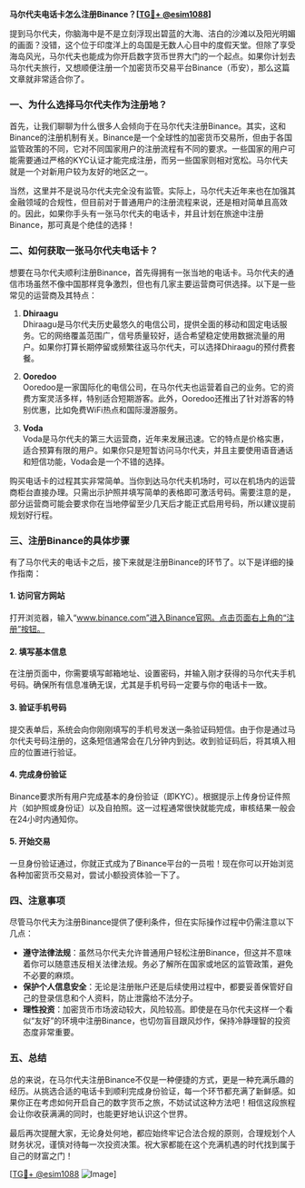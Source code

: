 **马尔代夫电话卡怎么注册Binance？[[TG💪+ @esim1088](https://t.me/s/esim1088)]**

提到马尔代夫，你脑海中是不是立刻浮现出碧蓝的大海、洁白的沙滩以及阳光明媚的画面？没错，这个位于印度洋上的岛国是无数人心目中的度假天堂。但除了享受海岛风光，马尔代夫也能成为你开启数字货币世界大门的一个起点。如果你计划去马尔代夫旅行，又想顺便注册一个加密货币交易平台Binance（币安），那么这篇文章就非常适合你了。

### 一、为什么选择马尔代夫作为注册地？

首先，让我们聊聊为什么很多人会倾向于在马尔代夫注册Binance。其实，这和Binance的注册机制有关。Binance是一个全球性的加密货币交易所，但由于各国监管政策的不同，它对不同国家用户的注册流程有不同的要求。一些国家的用户可能需要通过严格的KYC认证才能完成注册，而另一些国家则相对宽松。马尔代夫就是一个对新用户较为友好的地区之一。

当然，这里并不是说马尔代夫完全没有监管。实际上，马尔代夫近年来也在加强其金融领域的合规性，但目前对于普通用户的注册流程来说，还是相对简单且高效的。因此，如果你手头有一张马尔代夫的电话卡，并且计划在旅途中注册Binance，那可真是个绝佳的选择！

### 二、如何获取一张马尔代夫电话卡？

想要在马尔代夫顺利注册Binance，首先得拥有一张当地的电话卡。马尔代夫的通信市场虽然不像中国那样竞争激烈，但也有几家主要运营商可供选择。以下是一些常见的运营商及其特点：

1. **Dhiraagu**  
   Dhiraagu是马尔代夫历史最悠久的电信公司，提供全面的移动和固定电话服务。它的网络覆盖范围广，信号质量较好，适合希望稳定使用数据流量的用户。如果你打算长期停留或频繁往返马尔代夫，可以选择Dhiraagu的预付费套餐。

2. **Ooredoo**  
   Ooredoo是一家国际化的电信公司，在马尔代夫也运营着自己的业务。它的资费方案灵活多样，特别适合短期游客。此外，Ooredoo还推出了针对游客的特别优惠，比如免费WiFi热点和国际漫游服务。

3. **Voda**  
   Voda是马尔代夫的第三大运营商，近年来发展迅速。它的特点是价格实惠，适合预算有限的用户。如果你只是短暂访问马尔代夫，并且主要使用语音通话和短信功能，Voda会是一个不错的选择。

购买电话卡的过程其实非常简单。当你到达马尔代夫机场时，可以在机场内的运营商柜台直接办理。只需出示护照并填写简单的表格即可激活号码。需要注意的是，部分运营商可能会要求你在当地停留至少几天后才能正式启用号码，所以建议提前规划好行程。

### 三、注册Binance的具体步骤

有了马尔代夫的电话卡之后，接下来就是注册Binance的环节了。以下是详细的操作指南：

#### 1. 访问官方网站
打开浏览器，输入“www.binance.com”进入Binance官网。点击页面右上角的“注册”按钮。

#### 2. 填写基本信息
在注册页面中，你需要填写邮箱地址、设置密码，并输入刚才获得的马尔代夫手机号码。确保所有信息准确无误，尤其是手机号码一定要与你的电话卡一致。

#### 3. 验证手机号码
提交表单后，系统会向你刚刚填写的手机号发送一条验证码短信。由于你是通过马尔代夫号码注册的，这条短信通常会在几分钟内到达。收到验证码后，将其填入相应的位置进行验证。

#### 4. 完成身份验证
Binance要求所有用户完成基本的身份验证（即KYC）。根据提示上传身份证件照片（如护照或身份证）以及自拍照。这一过程通常很快就能完成，审核结果一般会在24小时内通知你。

#### 5. 开始交易
一旦身份验证通过，你就正式成为了Binance平台的一员啦！现在你可以开始浏览各种加密货币交易对，尝试小额投资体验一下了。

### 四、注意事项

尽管马尔代夫为注册Binance提供了便利条件，但在实际操作过程中仍需注意以下几点：

- **遵守法律法规**：虽然马尔代夫允许普通用户轻松注册Binance，但这并不意味着你可以随意违反相关法律法规。务必了解所在国家或地区的监管政策，避免不必要的麻烦。
- **保护个人信息安全**：无论是注册账户还是后续使用过程中，都要妥善保管好自己的登录信息和个人资料，防止泄露给不法分子。
- **理性投资**：加密货币市场波动较大，风险较高。即使是在马尔代夫这样一个看似“友好”的环境中注册Binance，也切勿盲目跟风炒作，保持冷静理智的投资态度非常重要。

### 五、总结

总的来说，在马尔代夫注册Binance不仅是一种便捷的方式，更是一种充满乐趣的经历。从挑选合适的电话卡到顺利完成身份验证，每一个环节都充满了新鲜感。如果你正在考虑如何开启自己的数字货币之旅，不妨试试这种方法吧！相信这段旅程会让你收获满满的同时，也能更好地认识这个世界。

最后再次提醒大家，无论身处何地，都应始终牢记合法合规的原则，合理规划个人财务状况，谨慎对待每一次投资决策。祝大家都能在这个充满机遇的时代找到属于自己的财富之门！

[[TG💪+ @esim1088](https://t.me/s/esim1088) ![Image](https://i.postimg.cc/4NQfJmqS/Snipaste-2025-05-13-00-14-12.png)]